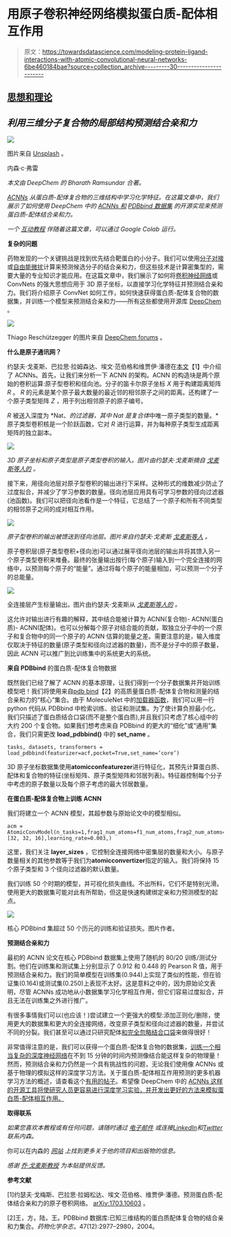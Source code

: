 # 用原子卷积神经网络模拟蛋白质-配体相互作用

> 原文：<https://towardsdatascience.com/modeling-protein-ligand-interactions-with-atomic-convolutional-neural-networks-6be460184bae?source=collection_archive---------30----------------------->

## [思想和理论](https://towardsdatascience.com/tagged/thoughts-and-theory)

## *利用三维分子复合物的局部结构预测结合亲和力*

![](img/3c56bbe42db9207dff9b7af4421f0d07.png)

图片来自 [Unsplash](https://unsplash.com/photos/eeEiys6TU3c) 。

内森·c·弗雷

*本文由 DeepChem 的 Bharath Ramsundar 合著。*

[*ACNNs*](https://arxiv.org/pdf/1703.10603.pdf) *从蛋白质-配体复合物的三维结构中学习化学特征。在这篇文章中，我们展示了如何使用 DeepChem* *中的* [*ACNNs 和*](https://deepchem.readthedocs.io/en/latest/api_reference/models.html#atomicconvmodel) [*PDBbind 数据集*](http://www.pdbbind.org.cn/) *的开源实现来预测蛋白质-配体结合亲和力。*

*一个* [*互动教程*](https://github.com/deepchem/deepchem/blob/master/examples/tutorials/14_Modeling_Protein_Ligand_Interactions_With_Atomic_Convolutions.ipynb) *伴随着这篇文章，可以通过 Google Colab 运行。*

**复杂的问题**

药物发现的一个关键挑战是找到优先结合靶蛋白的小分子。我们可以使用[分子对接](https://www.ncbi.nlm.nih.gov/pmc/articles/PMC3151162/)或[自由能微扰](https://www.schrodinger.com/science-articles/free-energy-methods-fep)计算来预测候选分子的结合亲和力，但这些技术是计算密集型的，需要大量的专业知识才能应用。在这篇文章中，我们展示了如何将[卷积神经网络](/a-comprehensive-guide-to-convolutional-neural-networks-the-eli5-way-3bd2b1164a53?gi=2baa37536a10)或 ConvNets 的强大思想应用于 3D 原子坐标，以直接学习化学特征并预测结合亲和力。我们将介绍原子 ConvNet 如何工作，如何快速获得蛋白质-配体复合物的数据集，并训练一个模型来预测结合亲和力——所有这些都使用开源库 [DeepChem](https://deepchem.readthedocs.io/en/latest/) 。

![](img/ca093e854adb5461dd459e57df685790.png)

Thiago Reschützegger 的图片来自 [DeepChem forums](https://forum.deepchem.io/t/refreshing-the-deepchem-logo/343/14) 。

**什么是原子通讯网？**

约瑟夫·戈麦斯、巴拉思·拉姆森达、埃文·范伯格和维贾伊·潘德在[本文](https://arxiv.org/abs/1703.10603)【1】中介绍了 ACNNs。首先，让我们来分析一下 ACNN 的架构。ACNN 的构造块是两个原始的卷积运算:原子型卷积和径向池。分子的笛卡尔原子坐标 *X* 用于构建距离矩阵 *R* 。 *R* 的元素是某个原子最大数量的最近邻的相邻原子之间的距离。还构建了一个原子类型矩阵 *Z* ，用于列出相邻原子的原子编号。

*R* 被送入深度为 *Nat、*的过滤器，其中 *Nat* 是复合体*中唯一原子类型的数量。*原子类型卷积核是一个阶跃函数，它对 *R* 进行运算，并为每种原子类型生成距离矩阵的独立副本。

![](img/1d7ca921a1e9c07febac83f993dea4ee.png)

*3D 原子坐标和原子类型是原子类型卷积的输入。图片由约瑟夫·戈麦斯摘自* [*戈麦斯等人的*](https://arxiv.org/pdf/1703.10603.pdf) *。*

接下来，用径向池层对原子型卷积的输出进行下采样。这种形式的维数减少防止了过度拟合，并减少了学习参数的数量。径向池层应用具有可学习参数的径向过滤器(池函数)。我们可以把径向池看作是一个特征，它总结了一个原子和所有不同类型的相邻原子之间的成对相互作用。

![](img/19314fb2bd9eac8a88fbcb19edf6c917.png)

*原子型卷积的输出被馈送到径向池层。图片来自约瑟夫·戈麦斯* [*戈麦斯等人*](https://arxiv.org/pdf/1703.10603.pdf) *。*

原子卷积层(原子类型卷积+径向池)可以通过展平径向池层的输出并将其馈入另一个原子类型卷积来堆叠。最终的张量输出按行(每个原子)输入到一个完全连接的网络中，以预测每个原子的“能量”。通过将每个原子的能量相加，可以预测一个分子的总能量。

![](img/2e85d1c0d9a3a6d388dad094d6dd8730.png)

全连接层产生标量输出。图片由约瑟夫·戈麦斯从 [*戈麦斯等人的*](https://arxiv.org/pdf/1703.10603.pdf) *。*

这允许对输出进行有趣的解释，其中结合能被计算为 ACNN(复合物)- ACNN(蛋白质)- ACNN(配体)。也可以分解每个原子对结合能的贡献，取独立分子中的一个原子和复合物中的同一个原子的 ACNN 估算的能量之差。需要注意的是，输入维度仅取决于特征的数量(原子类型和径向过滤器的数量)，而不是分子中的原子数量，因此 ACNN 可以推广到比训练集中的系统更大的系统。

**来自 PDBbind** 的蛋白质-配体复合物数据

既然我们已经了解了 ACNN 的基本原理，让我们得到一个分子数据集并开始训练模型吧！我们将使用来自[pdb bind](http://www.pdbbind.org.cn/)【2】的高质量蛋白质-配体复合物和测量的结合亲和力的“核心”集合。由于 MoleculeNet 中的[加载器函数](https://deepchem.readthedocs.io/en/latest/api_reference/moleculenet.html#pdbbind-datasets)，我们可以用一行 python 代码从 PDBbind 中检索训练、验证和测试集。为了使计算负担最小化，我们只描述了蛋白质结合口袋(而不是整个蛋白质),并且我们只考虑了核心组中的大约 200 个复合物。如果我们想考虑来自 PDBbind 的更大的“细化”或“通用”集合，我们只需更改 **load_pdbbind()** 中的 **set_name** 。

```
tasks, datasets, transformers = load_pdbbind(featurizer=acf,pocket=True,set_name=’core’)
```

3D 原子坐标数据集使用**atomicconfeaturezer**进行特征化，其预先计算蛋白质、配体和复合物的特征(坐标矩阵、原子类型矩阵和邻居列表)。特征器控制每个分子中考虑的原子数量以及每个原子考虑的最大邻居数量。

**在蛋白质-配体复合物上训练 ACNN**

我们将建立一个 ACNN 模型，其超参数与原始论文中的模型相似。

```
acm = AtomicConvModel(n_tasks=1,frag1_num_atoms=f1_num_atoms,frag2_num_atoms=f2_num_atoms,complex_num_atoms=f1_num_atoms+f2_num_atoms,max_num_neighbors=max_num_neighbors,batch_size=12,layer_sizes=[32, 32, 16],learning_rate=0.003,)
```

这里，我们关注 **layer_sizes** ，它控制全连接网络中密集层的数量和大小。与原子数量相关的其他参数等于我们为**atomicconvertizer**指定的输入。我们将保持 15 个原子类型和 3 个径向过滤器的默认数量。

我们训练 50 个时期的模型，并可视化损失曲线。不出所料，它们不是特别光滑。使用更大的数据集可能对此有所帮助，但这是快速构建绑定亲和力预测模型的起点。

![](img/777c0740a6a1e914f4399298b657765c.png)

核心 PDBbind 集超过 50 个历元的训练和验证损失。图片作者。

**预测结合亲和力**

最初的 ACNN 论文在核心 PDBbind 数据集上使用了随机的 80/20 训练/测试分割。他们在训练集和测试集上分别显示了 0.912 和 0.448 的 Pearson R 值，用于预测结合亲和力。我们的简单模型在训练集(0.944)上实现了类似的性能，但在验证集(0.164)或测试集(0.250)上表现不太好。这是意料之中的，因为原始论文表明，尽管 ACNNs 成功地从小数据集学习化学相互作用，但它们容易过度拟合，并且无法在训练集之外进行推广。

有很多事情我们可以(也应该！)尝试建立一个更强大的模型:添加正则化/删除，使用更大的数据集和更大的全连接网络，改变原子类型和径向过滤器的数量，并尝试不同的分裂。我们甚至可以通过只研究配体[和完全忽略结合口袋](https://doi.org/10.3389/fphar.2020.00069)来做得很好！

非常值得注意的是，我们可以获得一个蛋白质-配体复合物的数据集，[训练一个相当复杂的深度神经网络](https://github.com/deepchem/deepchem/blob/master/examples/tutorials/14_Modeling_Protein_Ligand_Interactions_With_Atomic_Convolutions.ipynb)在不到 15 分钟的时间内预测像结合能这样复杂的物理量！然而，预测结合亲和力仍然是一个具有挑战性的问题，无论我们使用像 ACNNs 或基于物理的模拟这样的深度学习方法。关于蛋白质-配体相互作用预测的更多机器学习方法的概述，请查看这个[有用的帖子](https://medium.com/whats-next-in/speeding-up-drug-discovery-with-machine-learning-for-protein-ligand-interaction-prediction-95cfe52c6998)。希望像 DeepChem 中的 [ACNNs 这样的开源工具将使研究人员更容易进行深度学习实验，并开发出更好的方法来模拟蛋白质-配体相互作用。](https://deepchem.readthedocs.io/en/latest/api_reference/models.html#atomicconvmodel)

**取得联系**

*如果您喜欢本教程或有任何问题，请随时通过* [*电子邮件*](mailto:n.frey@seas.upenn.edu) *或连接*[*LinkedIn*](https://www.linkedin.com/in/ncfrey)*和*[*Twitter*](https://twitter.com/nc_frey)*联系内森。*

你可以在内森的 [*网站*](https://ncfrey.github.io/) *上找到更多关于他的项目和出版物的信息。*

*感谢* [*乔·戈麦斯教授*](https://thegomeslab.github.io/) *为本贴提供反馈。*

**参考文献**

[1]约瑟夫·戈梅斯、巴拉思·拉姆松达、埃文·范伯格、维贾伊·潘德。预测蛋白质-配体结合亲和力的原子卷积网络。 [arXiv:1703.10603](https://arxiv.org/abs/1703.10603) 。

[2]王，方，陆，王。PDBbind 数据库:已知三维结构的蛋白质配体复合物的结合亲和力集合。*药物化学杂志*，47(12):2977–2980，2004。